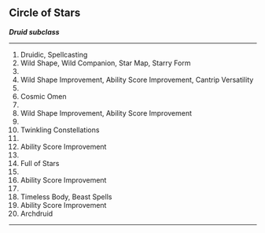 ﻿## Circle of Stars

***Druid subclass***

___
1. Druidic, Spellcasting
2. Wild Shape, Wild Companion, Star Map, Starry Form
3.  
4. Wild Shape Improvement, Ability Score Improvement, Cantrip Versatility
5.  
6. Cosmic Omen
7.  
8. Wild Shape Improvement, Ability Score Improvement
9.  
10. Twinkling Constellations
11.  
12. Ability Score Improvement
13.  
14. Full of Stars
15.  
16. Ability Score Improvement
17.  
18. Timeless Body, Beast Spells
19. Ability Score Improvement
20. Archdruid

---
